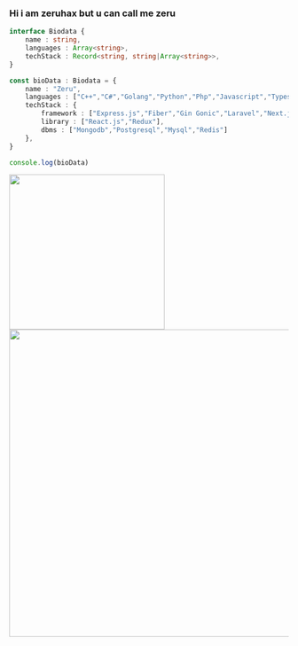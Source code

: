 ### Hi i am zeruhax but u can call me zeru
```typescript
interface Biodata {
    name : string,
    languages : Array<string>,
    techStack : Record<string, string|Array<string>>,
}

const bioData : Biodata = {
    name : "Zeru",
    languages : ["C++","C#","Golang","Python","Php","Javascript","Typescript","Node.js"],
    techStack : {
        framework : ["Express.js","Fiber","Gin Gonic","Laravel","Next.js","Django","Flask"],
        library : ["React.js","Redux"],
        dbms : ["Mongodb","Postgresql","Mysql","Redis"]
    },
}

console.log(bioData)
```
<img align='left' src='https://github-profile-summary-cards.vercel.app/api/cards/most-commit-language?username=zeruhax&theme=nord_dark' width='280px'>
<img align='center' src='http://github-profile-summary-cards.vercel.app/api/cards/profile-details?username=zeruhax&theme=nord_dark' width='555px'> 

